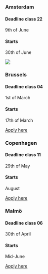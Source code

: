 <div>
<h3>Amsterdam</h3>
<h4>Deadline class 22</h4>
<p>9th of June</p>
<h4>Starts</h4>
<p>30th of June</p>
<a href="#apply_form_ams">
<img class="apply-below-ams" src="/icons/arrow-down.svg" />
</a>
</div>

<div>
<h3>Brussels</h3>
<h4>Deadline class 04</h4>
<p>1st of March</p>
<h4>Starts</h4>
<p>17th of March</p>
<a target="_blank" href="http://hackyourfuture.be/"><p class="applyBtn">Apply here</p></a>
</div>

<div>
<h3>Copenhagen</h3>
<h4>Deadline class 11</h4>
<p>29th of May</p>
<h4>Starts</h4>
<p>August</p>
<a target="_blank" href="http://www.hackyourfuture.dk/apply"><p class="applyBtn">Apply here</p></a>
</div>

<div>
<h3>Malmö </h3>
<h4>Deadline class 06</h4>
<p>30th of April</p>
<h4>Starts</h4>
<p>Mid-June</p>
<a target="_blank" href="https://foocafe.org/malmoe/hack-your-future"><p class="applyBtn">Apply here</p></a>
</div>
